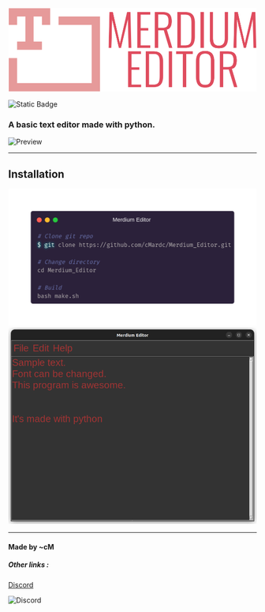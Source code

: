 <img src='docs/assets/logo.png' alt='Logo' title='Logo'>


![Static Badge](https://img.shields.io/badge/Language-Python-blue)

<h3>A basic text editor made with python.</h3>

<img src='docs/assets/preview.gif' alt='Preview' title='Preview'>

<hr>

<h2>Installation</h2>
<img src='docs/assets/installation.png'>

<img src='docs/assets/preview.png'>

<hr>
<h4>Made by ~cM</h4>
<h5>Other links : </h5>
<a href="https://discord.gg/5W4XtHkc6g">Discord</a>

![Discord](https://img.shields.io/discord/1051030547402588170)